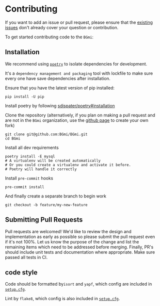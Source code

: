 # Contributing

If you want to add an issue or pull request,
please ensure that the [existing issues](https://github.com/BGmi/bgmi/issues?utf8=✓&q=)
don't already cover your question or contribution.

To get started contributing code to the `BGmi`:

## Installation

We recommend using [`poetry`](https://github.com/sdispater/poetry) to isolate dependencies for development.

It's a `dependency management and packaging` tool with lockfile
to make sure every one have save dependencies after installation.

Ensure that you have the latest version of pip installed:
```
pip install -U pip
```

Install poetry by following [sdispater/poetry#installation](https://github.com/sdispater/poetry#installation)

Clone the repository (alternatively, if you plan on making a pull request and are not in the `BGmi` organization,
use the [github page](https://github.com/BGmi/BGmi) to create your own fork)

```
git clone git@github.com:BGmi/BGmi.git
cd BGmi
```

Install all dev requirements

```
poetry install -E mysql
# A virtualenv will be created automatically
# Or you could create a virtualenv and activate it before.
# Poetry will handle it correctly
```

Install `pre-commit` hooks

```
pre-commit install
```

And finally create a separate branch to begin work

```
git checkout -b feature/my-new-feature
```

## Submitting Pull Requests

Pull requests are welcomed! We'd like to review the design and implementation as early as
possible so please submit the pull request even if it's not 100%.
Let us know the purpose of the change and list the remaining items which need to be
addressed before merging.
Finally, PR's should include unit tests and documentation where appropriate.
Make sure passed all tests in CI.

## code style

Code should be formatted by`isort` and `yapf`, which config are included in [`setup.cfg`](../setup.cfg).

Lint by `flake8`, which config is also included in [`setup.cfg`](../setup.cfg).
